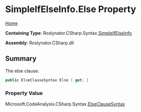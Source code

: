<a name="_top"></a>

# SimpleIfElseInfo\.Else Property

[Home](../../../../../README.md#_top)

**Containing Type**: Roslynator\.CSharp\.Syntax\.[SimpleIfElseInfo](../README.md#_top)

**Assembly**: Roslynator\.CSharp\.dll

## Summary

The else clause\.

```csharp
public ElseClauseSyntax Else { get; }
```

### Property Value

Microsoft\.CodeAnalysis\.CSharp\.Syntax\.[ElseClauseSyntax](https://docs.microsoft.com/en-us/dotnet/api/microsoft.codeanalysis.csharp.syntax.elseclausesyntax)

